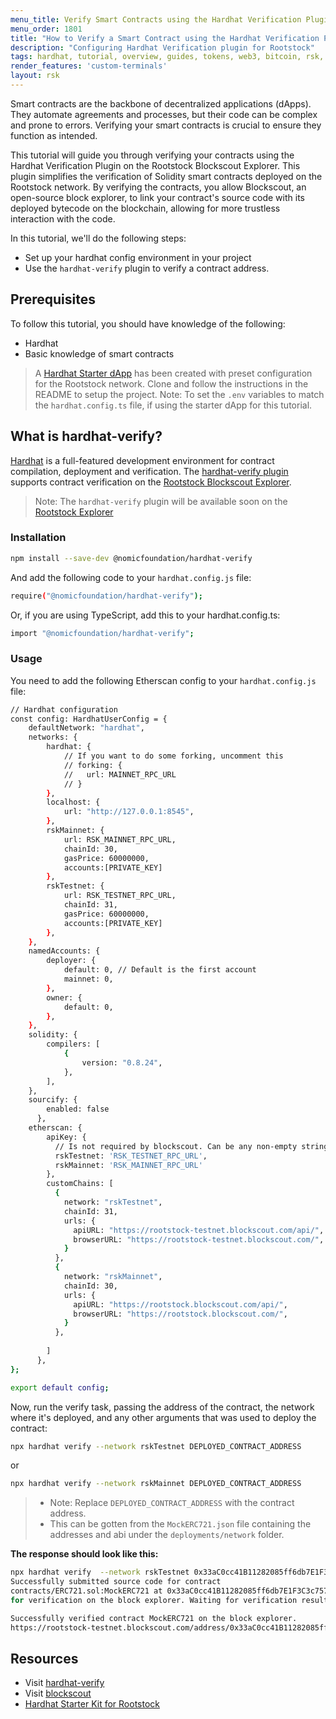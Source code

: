 ```yaml
---
menu_title: Verify Smart Contracts using the Hardhat Verification Plugin
menu_order: 1801
title: "How to Verify a Smart Contract using the Hardhat Verification Plugin"
description: "Configuring Hardhat Verification plugin for Rootstock"
tags: hardhat, tutorial, overview, guides, tokens, web3, bitcoin, rsk, peer-to-peer, blockchain, nomicfoundation/hardhat-verify, rootstock
render_features: 'custom-terminals'
layout: rsk
---
```


Smart contracts are the backbone of decentralized applications (dApps). They automate agreements and processes, but their code can be complex and prone to errors. Verifying your smart contracts is crucial to ensure they function as intended.

This tutorial will guide you through verifying your contracts using the Hardhat Verification Plugin on the Rootstock Blockscout Explorer. This plugin simplifies the verification of Solidity smart contracts deployed on the Rootstock network. By verifying the contracts, you allow Blockscout, an open-source block explorer, to link your contract's source code with its deployed bytecode on the blockchain, allowing for more trustless interaction with the code.

In this tutorial, we'll do the following steps:
- Set up your hardhat config environment in your project
- Use the `hardhat-verify` plugin to verify a contract address.

## Prerequisites

To follow this tutorial, you should have knowledge of the following:
* Hardhat
* Basic knowledge of smart contracts

> A [Hardhat Starter dApp](https://github.com/rsksmart/rootstock-hardhat-starterkit) has been created with preset configuration for the Rootstock network. Clone and follow the instructions in the README to setup the project. Note: To set the `.env` variables to match the `hardhat.config.ts` file, if using the starter dApp for this tutorial.

## What is hardhat-verify?

[Hardhat](https://hardhat.org/) is a full-featured development environment for contract compilation, deployment and verification. 
The [hardhat-verify plugin](https://hardhat.org/hardhat-runner/plugins/nomicfoundation-hardhat-verify) supports contract verification on the [Rootstock Blockscout Explorer](https://rootstock.blockscout.com/).

> Note: The `hardhat-verify` plugin will be available soon on the [Rootstock Explorer](https://explorer.rootstock.io/)

### Installation

```bash
npm install --save-dev @nomicfoundation/hardhat-verify
```

And add the following code to your `hardhat.config.js` file:

```bash
require("@nomicfoundation/hardhat-verify");
```

Or, if you are using TypeScript, add this to your hardhat.config.ts:

```bash
import "@nomicfoundation/hardhat-verify";
```


### Usage

You need to add the following Etherscan config to your `hardhat.config.js` file:

```bash
// Hardhat configuration
const config: HardhatUserConfig = {
    defaultNetwork: "hardhat",
    networks: {
        hardhat: {
            // If you want to do some forking, uncomment this
            // forking: {
            //   url: MAINNET_RPC_URL
            // }
        },
        localhost: {
            url: "http://127.0.0.1:8545",
        },
        rskMainnet: {
            url: RSK_MAINNET_RPC_URL,
            chainId: 30,
            gasPrice: 60000000,
			accounts:[PRIVATE_KEY]
        },
        rskTestnet: {
            url: RSK_TESTNET_RPC_URL, 
            chainId: 31,
            gasPrice: 60000000,
			accounts:[PRIVATE_KEY]
        },
    },
    namedAccounts: {
        deployer: {
            default: 0, // Default is the first account
            mainnet: 0,
        },
        owner: {
            default: 0,
        },
    },
    solidity: {
        compilers: [
            {
                version: "0.8.24",
            },
        ],
    },
    sourcify: {
        enabled: false
      },      
    etherscan: {    
        apiKey: {
          // Is not required by blockscout. Can be any non-empty string
          rskTestnet: 'RSK_TESTNET_RPC_URL',
          rskMainnet: 'RSK_MAINNET_RPC_URL'
        },
        customChains: [
          {
            network: "rskTestnet",
            chainId: 31,
            urls: {
              apiURL: "https://rootstock-testnet.blockscout.com/api/",
              browserURL: "https://rootstock-testnet.blockscout.com/",
            }
          },
          {
            network: "rskMainnet",
            chainId: 30,
            urls: {
              apiURL: "https://rootstock.blockscout.com/api/",
              browserURL: "https://rootstock.blockscout.com/",
            }
          },
    
        ]
      },
};

export default config;
```

Now, run the verify task, passing the address of the contract, 
the network where it's deployed, and any other arguments that was used to deploy the contract:

```bash
npx hardhat verify --network rskTestnet DEPLOYED_CONTRACT_ADDRESS
```

or 

```bash
npx hardhat verify --network rskMainnet DEPLOYED_CONTRACT_ADDRESS
```

> - Note: Replace `DEPLOYED_CONTRACT_ADDRESS` with the contract address. 
> - This can be gotten from the `MockERC721.json` file containing the addresses and abi under the `deployments/network` folder.

**The response should look like this:**

```bash
npx hardhat verify  --network rskTestnet 0x33aC0cc41B11282085ff6db7E1F3C3c757143722 
Successfully submitted source code for contract
contracts/ERC721.sol:MockERC721 at 0x33aC0cc41B11282085ff6db7E1F3C3c757143722
for verification on the block explorer. Waiting for verification result...

Successfully verified contract MockERC721 on the block explorer.
https://rootstock-testnet.blockscout.com/address/0x33aC0cc41B11282085ff6db7E1F3C3c757143722#code
```

## Resources

- Visit [hardhat-verify](https://hardhat.org/hardhat-runner/plugins/nomicfoundation-hardhat-verify#hardhat-verify)
- Visit [blockscout](https://docs.blockscout.com/for-users/verifying-a-smart-contract/hardhat-verification-plugin)
- [Hardhat Starter Kit for Rootstock](https://github.com/rsksmart/rootstock-hardhat-starterkit)